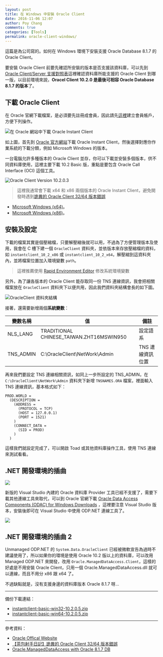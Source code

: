 ```yaml
---
layout: post
title: 在 Windows 中安裝 Oracle Client
date: 2016-11-06 12:07
author: Poy Chang
comments: true
categories: [Tools]
permalink: oracle-client-windows/
---
```


這篇是為公司寫的。如何在 Windows 環境下安裝支援 Oracle Database 8.1.7 的 Oracle Client。

要安裝 Oracle Client 前要先確認所安裝的版本是否支援該資料庫，可以先到 [Oracle Client/Server 支援對照表](https://blog.poychang.net/oracle-client-server-interoperability/)這裡確認資料庫所能支援的 Oracle Client 到哪一版，以目前環境來說，**Oracel Client 10.2.0 是最後可相容 Oracle Database 8.1.7 的版本**了。

## 下載 Oracle Client

在 Oracle 官網下載檔案，是必須要先註冊成會員，因此請先[這裡](https://login.oracle.com/mysso/signon.jsp)建立會員帳戶，方便下列操作。

![在 Oracle 網站中下載 Oracle Instant Client](http://i.imgur.com/Jav5yX3.png)

如上圖，首先到 [Oracle 官方網站](https://www.oracle.com/)下載 Oracle Instant Client，然後選擇對應你作業系統的下載分類，例如 Microsoft Windows 的版本。

一台電腦允許多種版本的 Oracle Client 並存，你可以下載並安裝多個版本，供不同資料庫使用，這裡主要下載 10.2 Basic 版，重點是要包含 Oracle Call Interface (OCI) 這個工具。

![Oracle Client Version 10.2.0.3 ](http://i.imgur.com/gSceeLv.png)

>這裡我通常會下載 x64 和 x86 兩個版本的 Oracle Instant Client，避免開發時遇到[詭異的 Oracle Client 32/64 版本錯誤](http://blog.darkthread.net/post-2016-05-21-weird-oracle-client-3264-error.aspx)

* [Microsoft Windows (x64)](http://www.oracle.com/technetwork/topics/winx64soft-089540.html)。
* [Microsoft Windows (x86)](http://www.oracle.com/technetwork/topics/winsoft-085727.html)。

## 安裝及設定

下載的檔案其實是個壓縮檔，只要解壓縮後就可以用，不過為了方便管理版本及使用，我會在 C 槽下建一個 `OracleClient` 資料夾，並依版本來存放壓縮檔的資料，如 `instantclient_10_2_x86` 或 `instantclient_10_2_x64`，解壓縮到這資料夾內，並將檔案位置加入環境變數 `path`。

>這裡推薦使用 [Rapid Environment Editor](http://www.rapidee.com/en/about) 修改系統環境變數

另外，為了讓各版本的 Oracle Client 能存取同一份 TNS 連線資訊，我會把相關檔案放在 `OracleClient` 資料夾下以便共用，因此我們資料夾結構會長的如下圖。

![OracleClient 資料夾結構](http://i.imgur.com/knx3JXE.png)

接著，還需要新增兩個**系統變數**：

<table class="table table-striped">
<thead>
  <tr>
    <th>變數名稱</th>
  <th>值</th>
  <th>備註</th>
  </tr>
</thead>
<tbody>
  <tr>
    <td>NLS_LANG</td>
  <td>TRADITIONAL CHINESE_TAIWAN.ZHT16MSWIN950</td>
  <td>設定語系</td>
  </tr>
  <tr>
    <td>TNS_ADMIN</td>
  <td>C:\OracleClient\NetWork\Admin</td>
  <td>TNS 連線資訊位置</td>
  </tr>
</tbody>
</table>

再來我們要設定 TNS 連線相關資訊，如同上一步所設定的 TNS_ADMIN，在 `C:\OracleClient\NetWork\Admin` 資料夾下新增 `TNSNAMES.ORA` 檔案，裡面輸入 TNS 連線資訊，基本格式如下：

```
PROD.WORLD = 
  (DESCRIPTION = 
    (ADDRESS = 
      (PROTOCOL = TCP)
      (HOST = 127.0.0.1)
      (PORT = 1521)
    )
    (CONNECT_DATA = 
      (SID = PROD)
    )
  )
```

這樣我們就設定完成了，可以開啟 Toad 或其他資料庫操作工具，使用 TNS 連線來測試看看。

## .NET 開發環境的插曲

![](http://i.imgur.com/B7omCy4.png)

新版的 Visual Studio 內建的 Oracle 資料庫 Provider 工具已經不支援了，需要下載其他連線工具來取代，可以到 Oracle 官網下載 [Oracle Data Access Components (ODAC) for Windows Downloads](http://www.oracle.com/technetwork/topics/dotnet/downloads/index.html) ，這裡要注意 Visual Studio 版本，安裝後即可在 Visual Studio 中使用 ODP.NET 連線工具了。

![](http://i.imgur.com/L7APtzo.png)

## .NET 開發環境的插曲 2

Unmanaged ODP.NET 的 `System.Data.OracleClient` 已經被微軟宣告為過時不建議使用了，所以如果你的環境是使用 Oracle 10.2 版以上的資料庫，可以改用 Managed ODP.NET 來開發，改用 `Oracle.ManagedDataAccess.Client`，這樣的好處是不用安裝 Oracle Client，只用一個 Oracle.ManagedDataAccess.dll 就可以連線，而且不用分 x86 跟 x64 了。

不過缺點就是，沒有支援身邊的資料庫版本 Oracle 8.1.7 呀...

----------

備份下載連結：

* [instantclient-basic-win32-10.2.0.5.zip](https://1drv.ms/u/s!Aiwtjhj5fofrjYpmOjbA_yhviebYoQ)
* [instantclient-basic-win64-10.2.0.5.zip](https://1drv.ms/u/s!Aiwtjhj5fofrjYplZ1LZAHZlomo07g)

----------

參考資料：

* [Oracle Offical Website](https://www.oracle.com/)
* [【茶包射手日記】詭異的 Oracle Client 32/64 版本錯誤](http://blog.darkthread.net/post-2016-05-21-weird-oracle-client-3264-error.aspx)
* [Oracle.ManagedDataAccess with Oracle 8.1.7 DB](http://stackoverflow.com/questions/27546383/oracle-manageddataaccess-with-oracle-8-1-7-db)
